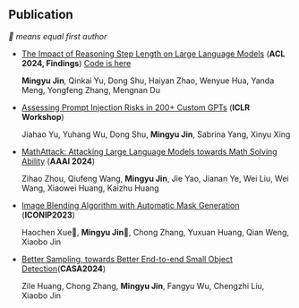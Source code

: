 ## Publication
*🌟 means equal first author*

- [The Impact of Reasoning Step Length on Large Language Models](https://arxiv.org/abs/2401.04925) (**ACL 2024, Findings**) [Code is here](https://github.com/MingyuJ666/The-Impact-of-Reasoning-Step-Length-on-Large-Language-Models)

  **Mingyu Jin**, Qinkai Yu, Dong Shu, Haiyan Zhao, Wenyue Hua, Yanda Meng, Yongfeng Zhang, Mengnan Du

- [Assessing Prompt Injection Risks in 200+ Custom GPTs](https://arxiv.org/abs/2311.11538) (**ICLR Workshop**)

  Jiahao Yu, Yuhang Wu, Dong Shu, **Mingyu Jin**, Sabrina Yang, Xinyu Xing

- [MathAttack: Attacking Large Language Models towards Math Solving Ability](https://ojs.aaai.org/index.php/AAAI/article/view/29949) (**AAAI 2024**)

  Zihao Zhou, Qiufeng Wang, **Mingyu Jin**, Jie Yao, Jianan Ye, Wei Liu, Wei Wang, Xiaowei Huang, Kaizhu Huang

- [Image Blending Algorithm with Automatic Mask Generation](https://www.researchgate.net/profile/Chong-Zhang-93/publication/375923085_Image_Blending_Algorithm_with_Automatic_Mask_Generation/links/6573e7b6fc4b416622ac6ebc/Image-Blending-Algorithm-with-Automatic-Mask-Generation.pdf) (**ICONIP2023**)

  Haochen Xue🌟, **Mingyu Jin🌟**, Chong Zhang, Yuxuan Huang, Qian Weng, Xiaobo Jin

- [Better Sampling, towards Better End-to-end Small Object Detection](https://www.researchgate.net/profile/Chong-Zhang-93/publication/380637118_Better_Sampling_towards_Better_End-to-end_Small_Object_Detection/links/6646e0510b0d2845743b8983/Better-Sampling-towards-Better-End-to-end-Small-Object-Detection.pdf)(**CASA2024**)

  Zile Huang, Chong Zhang, **Mingyu Jin**, Fangyu Wu, Chengzhi Liu, Xiaobo Jin
